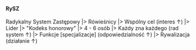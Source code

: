 #### RySZ
Radykalny System Zastępowy
    |> Rówieśnicy
    |> Wspólny cel \(interes ↑\)
    |> Lider
    |> "Kodeks honorowy"
    |> 4 - 6 osób
    |> Każdy zna każdego \(rad system ↑\)
    |> Funkcje \[specjalizacje\] \(odpowiedzialność ↑\)
    |> Rywalizacja \(działanie ↑\)